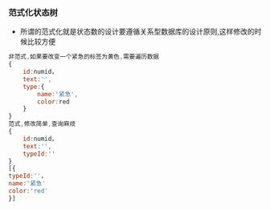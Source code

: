 ### 范式化状态树

+ 所谓的范式化就是状态数的设计要遵循关系型数据库的设计原则,这样修改的时候比较方便

```javascript
非范式,如果要改变一个紧急的标签为黄色,需要遍历数据
{
    id:numid，
    text:'',
    type:{
        name:'紧急',
        color:red
    }
}
范式,修改简单,查询麻烦
{
    id:numid，
    text:'',
    typeId:''
}
[{
typeId:''，
name:'紧急'
color:'red'
}]
```